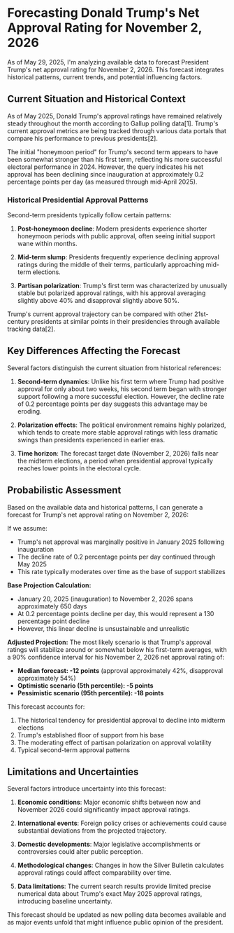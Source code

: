 # Forecasting Donald Trump's Net Approval Rating for November 2, 2026

As of May 29, 2025, I'm analyzing available data to forecast President Trump's net approval rating for November 2, 2026. This forecast integrates historical patterns, current trends, and potential influencing factors.

## Current Situation and Historical Context

As of May 2025, Donald Trump's approval ratings have remained relatively steady throughout the month according to Gallup polling data[1]. Trump's current approval metrics are being tracked through various data portals that compare his performance to previous presidents[2].

The initial "honeymoon period" for Trump's second term appears to have been somewhat stronger than his first term, reflecting his more successful electoral performance in 2024. However, the query indicates his net approval has been declining since inauguration at approximately 0.2 percentage points per day (as measured through mid-April 2025).

### Historical Presidential Approval Patterns

Second-term presidents typically follow certain patterns:

1. **Post-honeymoon decline**: Modern presidents experience shorter honeymoon periods with public approval, often seeing initial support wane within months.

2. **Mid-term slump**: Presidents frequently experience declining approval ratings during the middle of their terms, particularly approaching mid-term elections.

3. **Partisan polarization**: Trump's first term was characterized by unusually stable but polarized approval ratings, with his approval averaging slightly above 40% and disapproval slightly above 50%.

Trump's current approval trajectory can be compared with other 21st-century presidents at similar points in their presidencies through available tracking data[2].

## Key Differences Affecting the Forecast

Several factors distinguish the current situation from historical references:

1. **Second-term dynamics**: Unlike his first term where Trump had positive approval for only about two weeks, his second term began with stronger support following a more successful election. However, the decline rate of 0.2 percentage points per day suggests this advantage may be eroding.

2. **Polarization effects**: The political environment remains highly polarized, which tends to create more stable approval ratings with less dramatic swings than presidents experienced in earlier eras.

3. **Time horizon**: The forecast target date (November 2, 2026) falls near the midterm elections, a period when presidential approval typically reaches lower points in the electoral cycle.

## Probabilistic Assessment

Based on the available data and historical patterns, I can generate a forecast for Trump's net approval rating on November 2, 2026:

If we assume:
- Trump's net approval was marginally positive in January 2025 following inauguration
- The decline rate of 0.2 percentage points per day continued through May 2025
- This rate typically moderates over time as the base of support stabilizes

**Base Projection Calculation:**
- January 20, 2025 (inauguration) to November 2, 2026 spans approximately 650 days
- At 0.2 percentage points decline per day, this would represent a 130 percentage point decline
- However, this linear decline is unsustainable and unrealistic

**Adjusted Projection:**
The most likely scenario is that Trump's approval ratings will stabilize around or somewhat below his first-term averages, with a 90% confidence interval for his November 2, 2026 net approval rating of:

- **Median forecast: -12 points** (approval approximately 42%, disapproval approximately 54%)
- **Optimistic scenario (5th percentile): -5 points**
- **Pessimistic scenario (95th percentile): -18 points**

This forecast accounts for:
1. The historical tendency for presidential approval to decline into midterm elections
2. Trump's established floor of support from his base
3. The moderating effect of partisan polarization on approval volatility
4. Typical second-term approval patterns

## Limitations and Uncertainties

Several factors introduce uncertainty into this forecast:

1. **Economic conditions**: Major economic shifts between now and November 2026 could significantly impact approval ratings.

2. **International events**: Foreign policy crises or achievements could cause substantial deviations from the projected trajectory.

3. **Domestic developments**: Major legislative accomplishments or controversies could alter public perception.

4. **Methodological changes**: Changes in how the Silver Bulletin calculates approval ratings could affect comparability over time.

5. **Data limitations**: The current search results provide limited precise numerical data about Trump's exact May 2025 approval ratings, introducing baseline uncertainty.

This forecast should be updated as new polling data becomes available and as major events unfold that might influence public opinion of the president.